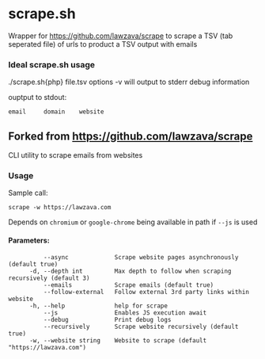 
# scrape.sh

Wrapper for https://github.com/lawzava/scrape to scrape a TSV (tab seperated file) of 
urls to product a TSV output with emails

### Ideal scrape.sh usage

./scrape.sh{php} file.tsv 
options
-v will output to stderr debug information

ouptput to stdout:
```
email     domain    website
```



## Forked from https://github.com/lawzava/scrape

CLI utility to scrape emails from websites

### Usage
Sample call:

`scrape -w https://lawzava.com` 

Depends on `chromium` or `google-chrome` being available in path if `--js` is used

#### Parameters:
```
          --async             Scrape website pages asynchronously (default true)
      -d, --depth int         Max depth to follow when scraping recursively (default 3)
          --emails            Scrape emails (default true)
          --follow-external   Follow external 3rd party links within website
      -h, --help              help for scrape
          --js                Enables JS execution await
          --debug             Print debug logs
          --recursively       Scrape website recursively (default true)
      -w, --website string    Website to scrape (default "https://lawzava.com")
```
